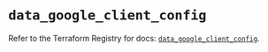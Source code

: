 # `data_google_client_config`

Refer to the Terraform Registry for docs: [`data_google_client_config`](https://registry.terraform.io/providers/hashicorp/google-beta/5.25.0/docs/data-sources/google_client_config).
